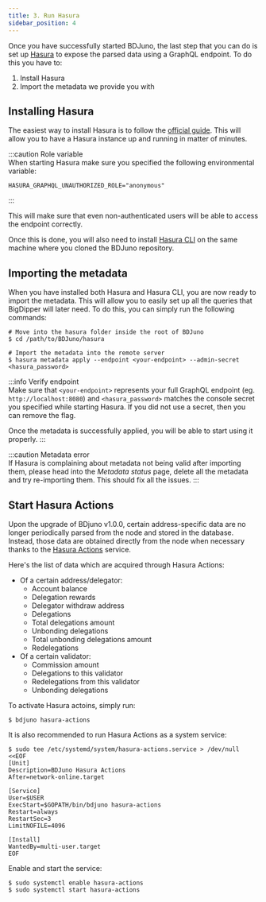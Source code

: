 ```yaml
---
title: 3. Run Hasura
sidebar_position: 4
---
```


Once you have successfully started BDJuno, the last step that you can do is set up [Hasura](https://hasura.io/) to expose the parsed data using a GraphQL endpoint. To do this you have to:

1. Install Hasura
2. Import the metadata we provide you with

## Installing Hasura
The easiest way to install Hasura is to follow the [official guide](https://hasura.io/docs/latest/graphql/core/getting-started/docker-simple.html). This will allow you to have a Hasura instance up and running in matter of minutes.

:::caution Role variable    
When starting Hasura make sure you specified the following environmental variable:
```
HASURA_GRAPHQL_UNAUTHORIZED_ROLE="anonymous"
```
:::

This will make sure that even non-authenticated users will be able to access the endpoint correctly.

Once this is done, you will also need to install [Hasura CLI](https://hasura.io/docs/latest/graphql/core/hasura-cli/install-hasura-cli.html#install-hasura-cli) on the same machine where you cloned the BDJuno repository.

## Importing the metadata
When you have installed both Hasura and Hasura CLI, you are now ready to import the metadata. This will allow you to easily set up all the queries that BigDipper will later need. To do this, you can simply run the following commands:

```shell
# Move into the hasura folder inside the root of BDJuno
$ cd /path/to/BDJuno/hasura

# Import the metadata into the remote server
$ hasura metadata apply --endpoint <your-endpoint> --admin-secret <hasura_password>
```

:::info Verify endpoint  
Make sure that `<your-endpoint>` represents your full GraphQL endpoint (eg. `http://localhost:8080`) and `<hasura_password>` matches the console secret you specified while starting Hasura. If you did not use a secret, then you can remove the flag.

Once the metadata is successfully applied, you will be able to start using it properly.
:::

:::caution Metadata error    
If Hasura is complaining about metadata not being valid after importing them, please head into the _Metadata status_ page, delete all the metadata and try re-importing them. This should fix all the issues.
:::

## Start Hasura Actions
Upon the upgrade of BDjuno v1.0.0, certain address-specific data are no longer periodically parsed from the node and stored in the database. 
Instead, those data are obtained directly from the node when necessary thanks to the [Hasura Actions](https://hasura.io/docs/latest/graphql/core/actions/index.html) service.

Here's the list of data which are acquired through Hasura Actions:
- Of a certain address/delegator:
    - Account balance
    - Delegation rewards
    - Delegator withdraw address
    - Delegations
    - Total delegations amount
    - Unbonding delegations
    - Total unbonding delegations amount
    - Redelegations
- Of a certain validator:
    - Commission amount
    - Delegations to this validator
    - Redelegations from this validator
    - Unbonding delegations

To activate Hasura actoins, simply run: 
```
$ bdjuno hasura-actions
```

It is also recommended to run Hasura Actions as a system service:
```shell
$ sudo tee /etc/systemd/system/hasura-actions.service > /dev/null <<EOF
[Unit]
Description=BDJuno Hasura Actions
After=network-online.target

[Service]
User=$USER
ExecStart=$GOPATH/bin/bdjuno hasura-actions
Restart=always
RestartSec=3
LimitNOFILE=4096

[Install]
WantedBy=multi-user.target
EOF
```

Enable and start the service: 
```shell
$ sudo systemctl enable hasura-actions
$ sudo systemctl start hasura-actions
```
